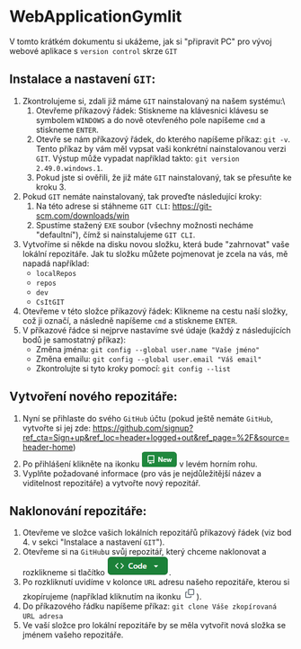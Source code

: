 # WebApplicationGymlit

V tomto krátkém dokumentu si ukážeme, jak si "připravit PC" pro vývoj webové aplikace s `version control` skrze `GIT`

## Instalace a nastavení `GIT`:
1. Zkontrolujeme si, zdali již máme `GIT` nainstalovaný na našem systému:\
    1. Otevřeme příkazový řádek: Stiskneme na klávesnici klávesu se symbolem `WINDOWS` a do nově otevřeného pole napíšeme `cmd` a stiskneme `ENTER`.
    2. Otevře se nám příkazový řádek, do kterého napíšeme příkaz: `git -v`. Tento příkaz by vám měl vypsat vaši konkrétní nainstalovanou verzi `GIT`. 
        Výstup může vypadat například takto: `git version 2.49.0.windows.1`.
    3. Pokud jste si ověřili, že již máte `GIT` nainstalovaný, tak se přesuňte ke kroku 3.
2. Pokud `GIT` nemáte nainstalovaný, tak proveďte následující kroky:
    1. Na této adrese si stáhneme `GIT CLI`: https://git-scm.com/downloads/win
    2. Spustíme stažený `EXE` soubor (všechny možnosti necháme "defaultní"), čímž si nainstalujeme `GIT CLI`.
3. Vytvoříme si někde na disku novou složku, která bude "zahrnovat" vaše lokální repozitáře. 
    Jak tu složku můžete pojmenovat je zcela na vás, mě napadá například:
    * `localRepos`
    * `repos`
    * `dev`
    * `CsItGIT`
4. Otevřeme v této složce příkazový řádek: Klikneme na cestu naší složky, což ji označí, a následně napíšeme `cmd` a stiskneme `ENTER`.
5. V příkazové řádce si nejprve nastavíme své údaje (každý z následujících bodů je samostatný příkaz):
    * Změna jména: `git config --global user.name "Vaše jméno"`
    * Změna emailu: `git config --global user.email "Váš email"`
    * Zkontrolujte si tyto kroky pomocí: `git config --list`

## Vytvoření nového repozitáře:
1. Nyní se přihlaste do svého `GitHub` účtu (pokud ještě nemáte `GitHub`, vytvořte si jej zde: https://github.com/signup?ref_cta=Sign+up&ref_loc=header+logged+out&ref_page=%2F&source=header-home)
2. Po přihlášení klikněte na ikonku ![alt text](readmeImg/githubNew.png) v levém horním rohu.
3. Vyplňte požadované informace (pro vás je nejdůležitější název a viditelnost repozitáře) a vytvořte nový repozitář.

## Naklonování repozitáře:
1. Otevřeme ve složce vašich lokálních repozitářů příkazový řádek (viz bod 4. v sekci "Instalace a nastavení `GIT`").
2. Otevřeme si na `GitHub`u svůj repozitář, který chceme naklonovat a rozklikneme si tlačítko ![alt text](readmeImg/githubCode.png).
3. Po rozkliknutí uvidíme v kolonce `URL` adresu našeho repozitáře, kterou si zkopírujeme (například kliknutím na ikonku ![alt text](readmeImg/githubCopy.png)).
4. Do příkazového řádku napíšeme příkaz: `git clone Váše zkopírovaná URL adresa`
5. Ve vaší složce pro lokální repozitáře by se měla vytvořit nová složka se jménem vašeho repozitáře.